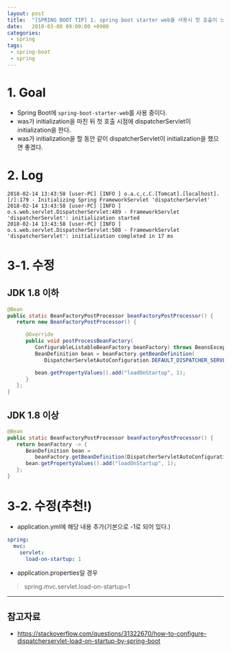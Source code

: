 ```yaml
---
layout: post
title:  "[SPRING BOOT TIP] 1. spring boot starter web을 사용시 첫 호출이 느린 경우"
date:   2018-03-08 09:00:00 +0900
categories:
 - spring
tags: 
 - spring-boot
 - spring
---
```

# 1. Goal
- Spring Boot에 `spring-boot-starter-web`를 사용 중이다.
- was가 initialization을 마친 뒤 첫 호출 시점에 dispatcherServlet이 initialization을 한다.
- was가 initialization을 할 동안 같이 dispatcherServlet이 initialization을 했으면 좋겠다.

# 2. Log
```
2018-02-14 13:43:58 [user-PC] [INFO ] o.a.c.c.C.[Tomcat].[localhost].[/]:179 - Initializing Spring FrameworkServlet 'dispatcherServlet'
2018-02-14 13:43:58 [user-PC] [INFO ] o.s.web.servlet.DispatcherServlet:489 - FrameworkServlet 'dispatcherServlet': initialization started
2018-02-14 13:43:58 [user-PC] [INFO ] o.s.web.servlet.DispatcherServlet:508 - FrameworkServlet 'dispatcherServlet': initialization completed in 17 ms
```

# 3-1. 수정
## JDK 1.8 이하
```java
@Bean
public static BeanFactoryPostProcessor beanFactoryPostProcessor() {
   return new BeanFactoryPostProcessor() {

      @Override
      public void postProcessBeanFactory(
         ConfigurableListableBeanFactory beanFactory) throws BeansException {
         BeanDefinition bean = beanFactory.getBeanDefinition(
            DispatcherServletAutoConfiguration.DEFAULT_DISPATCHER_SERVLET_REGISTRATION_BEAN_NAME);

         bean.getPropertyValues().add("loadOnStartup", 1);
      }
   };
}
```

## JDK 1.8 이상
```java
@Bean
public static BeanFactoryPostProcessor beanFactoryPostProcessor() {
   return beanFactory -> {
      BeanDefinition bean =
         beanFactory.getBeanDefinition(DispatcherServletAutoConfiguration.DEFAULT_DISPATCHER_SERVLET_REGISTRATION_BEAN_NAME);
      bean.getPropertyValues().add("loadOnStartup", 1);
   };
}
```

# 3-2. 수정(추천!)
- application.yml에 해당 내용 추가(기본으로 -1로 되어 있다.)

```yml
spring:
  mvc:
    servlet:
      load-on-startup: 1
```

- application.properties일 경우

> spring.mvc.servlet.load-on-startup=1

---
## 참고자료
- https://stackoverflow.com/questions/31322670/how-to-configure-dispatcherservlet-load-on-startup-by-spring-boot
